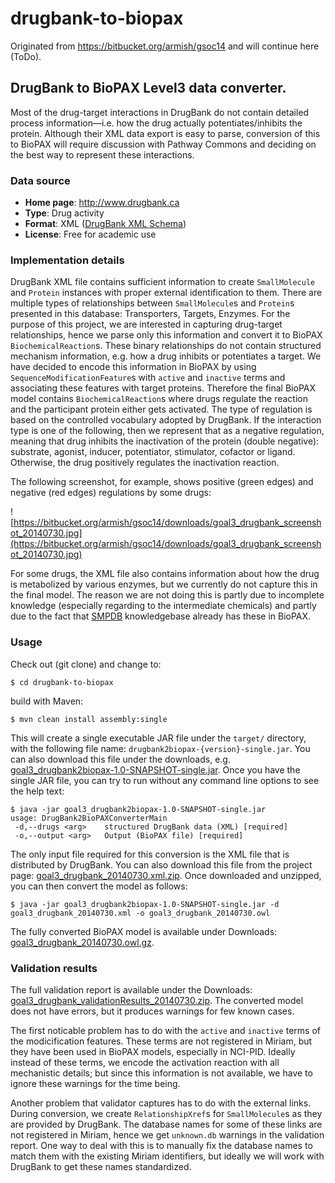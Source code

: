 # drugbank-to-biopax
Originated from https://bitbucket.org/armish/gsoc14 and will continue here (ToDo).

## DrugBank to BioPAX Level3 data converter.
Most of the drug-target interactions in DrugBank do not contain detailed process information—i.e. how the drug actually potentiates/inhibits the protein. 
Although their XML data export is easy to parse, conversion of this to BioPAX will require discussion with Pathway Commons and deciding on the best way to represent these interactions.

### Data source
- **Home page**: [http://www.drugbank.ca ](http://www.drugbank.ca)
- **Type**: Drug activity
- **Format**: XML ([DrugBank XML Schema](http://www.drugbank.ca/docs/drugbank.xsd))
- **License**: Free for academic use

### Implementation details
DrugBank XML file contains sufficient information to create `SmallMolecule` and `Protein` instances with proper external identification to them.
There are multiple types of relationships between `SmallMolecule`s and `Protein`s presented in this database:
Transporters, Targets, Enzymes.
For the purpose of this project, we are interested in capturing drug-target relationships,
hence we parse only this information and convert it to BioPAX `BiochemicalReaction`s.
These binary relationships do not contain structured mechanism information,
e.g. how a drug inhibits or potentiates a target.
We have decided to encode this information in BioPAX by using `SequenceModificationFeature`s with `active` and `inactive` terms and associating these features with target proteins.
Therefore the final BioPAX model contains `BiochemicalReaction`s where drugs regulate the reaction and the participant protein either gets activated.
The type of regulation is based on the controlled vocabulary adopted by DrugBank.
If the interaction type is one of the following,
then we represent that as a negative regulation, meaning that drug inhibits the inactivation of the protein (double negative): substrate, agonist, inducer, potentiator, stimulator, cofactor or ligand.
Otherwise, the drug positively regulates the inactivation reaction.

The following screenshot, for example, shows positive (green edges) and negative (red edges) regulations by some drugs:

![https://bitbucket.org/armish/gsoc14/downloads/goal3_drugbank_screenshot_20140730.jpg](https://bitbucket.org/armish/gsoc14/downloads/goal3_drugbank_screenshot_20140730.jpg)

For some drugs, the XML file also contains information about how the drug is metabolized by various enzymes,
but we currently do not capture this in the final model.
The reason we are not doing this is partly due to incomplete knowledge (especially regarding to the intermediate chemicals) and partly due to the fact that [SMPDB](http://www.smpdb.ca/) knowledgebase already has these in BioPAX.

### Usage
Check out (git clone) and change to:

	$ cd drugbank-to-biopax

build with Maven:

	$ mvn clean install assembly:single

This will create a single executable JAR file under the `target/` directory, with the following file name: `drugbank2biopax-{version}-single.jar`.
You can also download this file under the downloads, e.g. [goal3_drugbank2biopax-1.0-SNAPSHOT-single.jar](https://bitbucket.org/armish/gsoc14/downloads/goal3_drugbank2biopax-1.0-SNAPSHOT-single.jar).
Once you have the single JAR file, you can try to run without any command line options to see the help text:

	$ java -jar goal3_drugbank2biopax-1.0-SNAPSHOT-single.jar 
	usage: DrugBank2BioPAXConverterMain
	 -d,--drugs <arg>    structured DrugBank data (XML) [required]
 	 -o,--output <arg>   Output (BioPAX file) [required]

The only input file required for this conversion is the XML file that is distributed by DrugBank.
You can also download this file from the project page: [goal3_drugbank_20140730.xml.zip](https://bitbucket.org/armish/gsoc14/downloads/goal3_drugbank_20140730.xml.zip).
Once downloaded and unzipped, you can then convert the model as follows:

	$ java -jar goal3_drugbank2biopax-1.0-SNAPSHOT-single.jar -d goal3_drugbank_20140730.xml -o goal3_drugbank_20140730.owl

The fully converted BioPAX model is available under Downloads: [goal3_drugbank_20140730.owl.gz](https://bitbucket.org/armish/gsoc14/downloads/goal3_drugbank_20140730.owl.gz).

### Validation results
The full validation report is available under the Downloads: [goal3_drugbank_validationResults_20140730.zip](https://bitbucket.org/armish/gsoc14/downloads/goal3_drugbank_validationResults_20140730.zip).
The converted model does not have errors, but it produces warnings for few known cases.

The first noticable problem has to do with the `active` and `inactive` terms of the modicification features.
These terms are not registered in Miriam, but they have been used in BioPAX models, especially in NCI-PID.
Ideally instead of these terms, we encode the activation reaction with all mechanistic details;
but since this information is not available, we have to ignore these warnings for the time being.

Another problem that validator captures has to do with the external links.
During conversion, we create `RelationshipXref`s for `SmallMolecule`s as they are provided by DrugBank.
The database names for some of these links are not registered in Miriam, hence we get `unknown.db` warnings in the validation report.
One way to deal with this is to manually fix the database names to match them with the existing Miriam identifiers,
but ideally we will work with DrugBank to get these names standardized.
